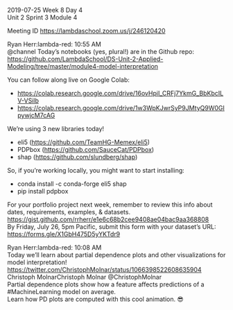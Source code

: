 
2019-07-25 Week 8 Day 4    
Unit 2 Sprint 3 Module 4   

Meeting ID
https://lambdaschool.zoom.us/j/246120420

Ryan Herr:lambda-red: 10:55 AM  
@channel Today’s notebooks (yes, plural!) are in the Github repo:   
https://github.com/LambdaSchool/DS-Unit-2-Applied-Modeling/tree/master/module4-model-interpretation   

You can follow along live on Google Colab:  
- https://colab.research.google.com/drive/16ovHpiI_CRFj7YkmG_BbKbcILV-VSilb  
- https://colab.research.google.com/drive/1w3WpKJwrSyP9JMtyQ9W0GIpywjcM7cAG  

We’re using 3 new libraries today!  
- eli5 (https://github.com/TeamHG-Memex/eli5)  
- PDPbox (https://github.com/SauceCat/PDPbox)  
- shap (https://github.com/slundberg/shap)  

So, if you’re working locally, you might want to start installing:  
- conda install -c conda-forge eli5 shap  
- pip install pdpbox  

For your portfolio project next week, remember to review this info about dates, requirements, examples, & datasets.  
https://gist.github.com/rrherr/e1e6c68b2cee9408ae04bac9aa368808  
By Friday, July 26, 5pm Pacific, submit this form with your dataset’s URL:   
https://forms.gle/X1GbH475D5yYKTdr9  

Ryan Herr:lambda-red: 10:08 AM  
Today we’ll learn about partial dependence plots and other visualizations for model interpretation!   https://twitter.com/ChristophMolnar/status/1066398522608635904  
Christoph MolnarChristoph Molnar @ChristophMolnar  
Partial dependence plots show how a feature affects predictions of a #MachineLearning model on average.  
Learn how PD plots are computed with this cool animation. :sunglasses:   



